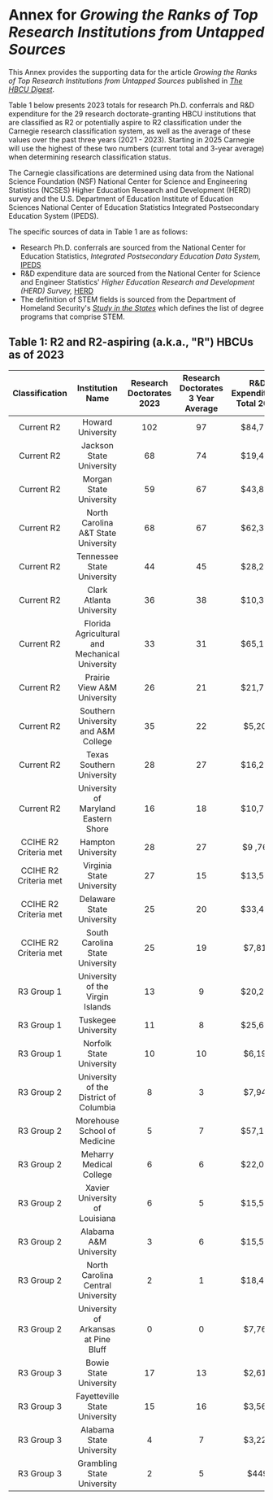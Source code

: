 # Annex for *Growing the Ranks of Top Research Institutions from Untapped Sources* 

This Annex provides the supporting data for the article *Growing the Ranks of Top Research Institutions from Untapped Sources* published in [*The HBCU Digest*](https://educationnewsflash.substack.com/ "HBCU Digest").


Table 1 below presents 2023 totals for research Ph.D. conferrals and R&D expenditure for the 29 research doctorate-granting HBCU institutions that are classified as R2 or potentially aspire to R2 classification under the Carnegie research classification system, as well as the average of these values over the past three years (2021 - 2023). Starting in 2025 Carnegie will use the highest of these two numbers (current total and 3-year average) when determining research classification status. 

The Carnegie classifications are determined using data from the National Science Foundation (NSF) National Center for Science and Engineering Statistics (NCSES) Higher Education Research and Development (HERD) survey and the U.S. Department of Education Institute of Education Sciences National Center of Education Statistics Integrated Postsecondary Education System (IPEDS). 

The specific sources of data in Table 1 are as follows:
* Research Ph.D. conferrals are sourced from the National Center for Education Statistics, *Integrated Postsecondary Education Data System,* [IPEDS](https://nces.ed.gov/ipeds/datacenter/InstitutionByName.aspx?sid=e63aa0ec-8ce9-4250-8103-6f4085d39e6a&rtid=1 "IPEDS Lookup")
* R&D expenditure data are sourced from the National Center for Science and Engineer Statistics' *Higher Education Research and Development (HERD) Survey,* [HERD](https://ncses.nsf.gov/surveys/higher-education-research-development/2023 "HERD")
* The definition of STEM fields is sourced from the Department of Homeland Security's [*Study in the States*](https://studyinthestates.dhs.gov/stem-opt-hub/additional-resources/stem-opt-extension-overview) which defines the list of degree programs that comprise STEM.

## Table 1:  R2 and R2-aspiring (a.k.a., "R") HBCUs as of 2023

| Classification | Institution Name | Research Doctorates 2023 | Research Doctorates 3 Year Average | R&D Expenditures Total 2023 | R&D Expenditures Total 3 Year Average |
| :---: |  :---: | :---: | :---: | :---: | :---:  |
| Current R2 | Howard University | 102 | 97 | $84,756 | $68,524 |
| Current R2 | Jackson State University | 68 | 74 | $19,457 | $17,698 |
| Current R2 | Morgan State University | 59 | 67 | $43,868 | $31,326 |
| Current R2 | North Carolina A&T State University | 68 | 67 | $62,307 | $50,322 |
| Current R2 | Tennessee State University | 44 | 45 | $28,246 | $24,379 |
| Current R2 | Clark Atlanta University | 36 | 38 | $10,320 | $9,334 |
| Current R2 | Florida Agricultural and Mechanical University | 33 | 31 | $65,159 | $54,306 |
| Current R2 | Prairie View A&M University | 26 | 21 | $21,791 | $19,934 |
| Current R2 | Southern University and A&M College | 35 | 22 | $5,201 | $5,236 |
| Current R2 | Texas Southern University | 28 | 27 | $16,287 | $12,512 |
| Current R2 | University of Maryland Eastern Shore | 16 | 18 | $10,730 | $9,547 |
| CCIHE R2 Criteria met | Hampton University | 28 | 27 | $9 ,769 | $10,967 |
| CCIHE R2 Criteria met | Virginia State University | 27 | 15 | $13,504 | $11,984 |
| CCIHE R2 Criteria met | Delaware State University | 25 | 20 | $33,499 | $28,569 |
| CCIHE R2 Criteria met | South Carolina State University | 25 | 19 | $7,814 | $5,339 |
| R3 Group 1 | University of the Virgin Islands | 13 | 9 | $20,259 | $18,583 |
| R3 Group 1 | Tuskegee University | 11 | 8 | $25,625 | $22,974"
| R3 Group 1 | Norfolk State University | 10 | 10 | $6,194 | $4,701 |
| R3 Group 2 | University of the District of Columbia | 8 | 3 | $7,945 | $8,943 |
| R3 Group 2 | Morehouse School of Medicine | 5 | 7 | $57,125 | $44,084 |
| R3 Group 2 | Meharry Medical College | 6 | 6 | $22,002 | $18,83 |
| R3 Group 2 | Xavier University of Louisiana | 6 | 5 | $15,519 | $12,593 |
| R3 Group 2 | Alabama A&M University | 3 | 6 | $15,588 | $11,460 |
| R3 Group 2 | North Carolina Central University | 2 | 1 | $18,477 | $16,394 |
| R3 Group 2 | University of Arkansas at Pine Bluff | 0 | 0 | $7,766 | $7,995 |
| R3 Group 3 | Bowie State University | 17 | 13 | $2,612 | $2,454 |
| R3 Group 3 | Fayetteville State University | 15 | 16 | $3,569 | $3,569 |
| R3 Group 3 | Alabama State University | 4 | 7 | $3,229 | $3,013 |
| R3 Group 3 | Grambling State University | 2 | 5 | $449 | $1,626 |